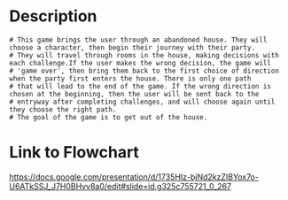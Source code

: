 # Description
    # This game brings the user through an abandoned house. They will choose a character, then begin their journey with their party.
    # They will travel through rooms in the house, making decisions with each challenge.If the user makes the wrong decision, the game will
    # 'game over', then bring them back to the first choice of direction when the party first enters the house. There is only one path
    # that will lead to the end of the game. If the wrong direction is chosen at the beginning, then the user will be sent back to the
    # entryway after completing challenges, and will choose again until they choose the right path.
    # The goal of the game is to get out of the house.

# Link to Flowchart
https://docs.google.com/presentation/d/1735HIz-bjNd2kzZIBYox7o-U6ATkSSJ_J7H0BHvv8a0/edit#slide=id.g325c755721_0_267